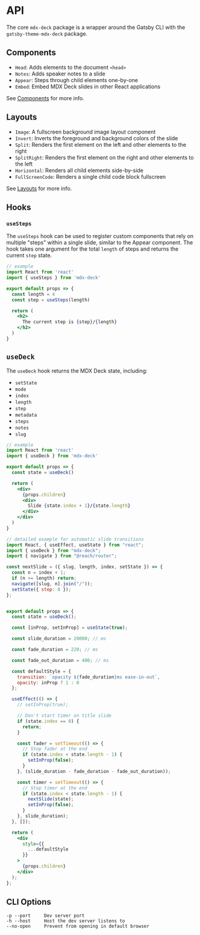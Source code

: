 # API

The core `mdx-deck` package is a wrapper around the Gatsby CLI with the `gatsby-theme-mdx-deck` package.

## Components

- `Head`: Adds elements to the document `<head>`
- `Notes`: Adds speaker notes to a slide
- `Appear`: Steps through child elements one-by-one
- `Embed`: Embed MDX Deck slides in other React applications

See [Components](components.md) for more info.

## Layouts

- `Image`: A fullscreen background image layout component
- `Invert`: Inverts the foreground and background colors of the slide
- `Split`: Renders the first element on the left and other elements to the right
- `SplitRight`: Renders the first element on the right and other elements to the left
- `Horizontal`: Renders all child elements side-by-side
- `FullScreenCode`: Renders a single child code block fullscreen

See [Layouts](layouts.md) for more info.

## Hooks

### `useSteps`

The `useSteps` hook can be used to register custom components that rely on multiple "steps" within a single slide,
similar to the Appear component.
The hook takes one argument for the total `length` of steps and returns the current `step` state.

```jsx
// example
import React from 'react'
import { useSteps } from 'mdx-deck'

export default props => {
  const length = 4
  const step = useSteps(length)

  return (
    <h2>
      The current step is {step}/{length}
    </h2>
  )
}
```

## `useDeck`

The `useDeck` hook returns the MDX Deck state, including:

- `setState`
- `mode`
- `index`
- `length`
- `step`
- `metadata`
- `steps`
- `notes`
- `slug`

```jsx
// example
import React from 'react'
import { useDeck } from 'mdx-deck'

export default props => {
  const state = useDeck()

  return (
    <div>
      {props.children}
      <div>
        Slide {state.index + 1}/{state.length}
      </div>
    </div>
  )
}
```

```jsx
// detailed example for automatic slide transitions 
import React, { useEffect, useState } from "react";
import { useDeck } from "mdx-deck";
import { navigate } from "@reach/router";

const nextSlide = ({ slug, length, index, setState }) => {
  const n = index + 1;
  if (n >= length) return;
  navigate([slug, n].join("/"));
  setState({ step: 0 });
};


export default props => {
  const state = useDeck();

  const [inProp, setInProp] = useState(true);

  const slide_duration = 20000; // ms

  const fade_duration = 220; // ms

  const fade_out_duration = 400; // ms

  const defaultStyle = {
    transition: `opacity ${fade_duration}ms ease-in-out`,
    opacity: inProp ? 1 : 0
  };

  useEffect(() => {
    // setInProp(true);

    // Don't start timer on title slide
    if (state.index == 0) {
      return;
    }

    const fader = setTimeout(() => {
      // Stop fader at the end
      if (state.index < state.length - 1) {
        setInProp(false);
      }
    }, (slide_duration - fade_duration - fade_out_duration));

    const timer = setTimeout(() => {
      // Stop timer at the end
      if (state.index < state.length - 1) {
        nextSlide(state);
        setInProp(false);
      }
    }, slide_duration);
  }, []);

  return (
    <div
      style={{
        ...defaultStyle
      }}
    >
      {props.children}
    </div>
  );
};
```


## CLI Options

```
-p --port     Dev server port
-h --host     Host the dev server listens to
--no-open     Prevent from opening in default browser
```

